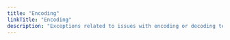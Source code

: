 ```yaml
---
title: "Encoding"
linkTitle: "Encoding"
description: "Exceptions related to issues with encoding or decoding text."
---
```


